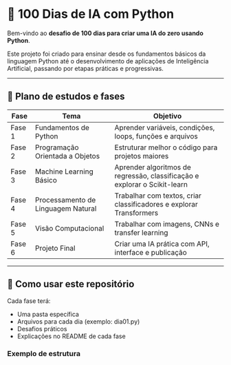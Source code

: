 # 🚀 100 Dias de IA com Python

Bem-vindo ao **desafio de 100 dias para criar uma IA do zero usando Python**.

Este projeto foi criado para ensinar desde os fundamentos básicos da linguagem Python até o desenvolvimento de aplicações de Inteligência Artificial, passando por etapas práticas e progressivas.

---

## 📅 Plano de estudos e fases

| Fase | Tema | Objetivo |
|------|------|----------|
| Fase 1 | Fundamentos de Python | Aprender variáveis, condições, loops, funções e arquivos |
| Fase 2 | Programação Orientada a Objetos | Estruturar melhor o código para projetos maiores |
| Fase 3 | Machine Learning Básico | Aprender algoritmos de regressão, classificação e explorar o Scikit-learn |
| Fase 4 | Processamento de Linguagem Natural | Trabalhar com textos, criar classificadores e explorar Transformers |
| Fase 5 | Visão Computacional | Trabalhar com imagens, CNNs e transfer learning |
| Fase 6 | Projeto Final | Criar uma IA prática com API, interface e publicação |

---

## 📌 Como usar este repositório

Cada fase terá:
- Uma pasta específica
- Arquivos para cada dia (exemplo: dia01.py)
- Desafios práticos
- Explicações no README de cada fase

### Exemplo de estrutura

